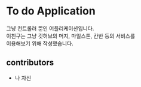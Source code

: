 # To do Application
그냥 컨트롤러 뿐인 어플리케이션입니다.  
이친구는 그냥 깃허브의 머지, 마일스톤, 칸반 등의 서비스를  
이용해보기 위해 작성했습니다.

## contributors

- 나 자신